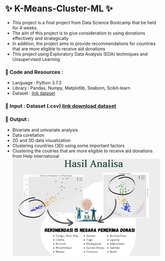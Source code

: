 # ✨ K-Means-Cluster-ML ✨
- This project is a final project from Data Science Bootcamp that be held for 4 weeks.
- The aim of this project is to give consideration to using donations effectively and strategically
- In addition, the project aims to provide recommendations for countries that are more eligible to receive aid donations
- This project using Exploratory Data Analysis (EDA) techniques and Unsupervised Learning

### 🌟 Code and Resources :
- Language : Python 3.7.3
- Library : Pandas, Numpy, Matplotlib, Seaborn, Scikit-learn
- Dataset : [link dataset](https://github.com/Zullinira/Mini-Project-K-Means--Cluster-ML/blob/main/Data_Negara_HELP.csv)

### 🌟 Input : Dataset (.csv) [link download dataset](https://github.com/Zullinira/Mini-Project-K-Means--Cluster-ML/blob/main/Data_Negara_HELP.csv)
  
### 🌟 Output :
  - Bivariate and univariate analysis
  - Data corellation 
  - 2D and 3D data visualization
  - Clustering countries (3D) using some important factors 
  - Clustering the coutries that are more eligible to receive aid donations from Help International
 ![alt text](https://github.com/Zullinira/Mini-Project-K-Means--Cluster-ML/blob/main/hasil.JPG)
